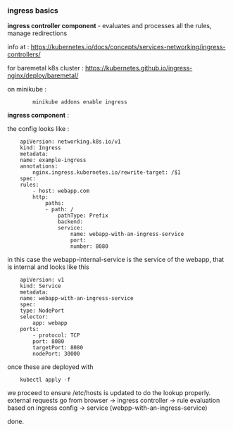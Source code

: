 ### ingress basics 

**ingress controller component** - evaluates and processes all the rules, manage redirections

info at : https://kubernetes.io/docs/concepts/services-networking/ingress-controllers/

for baremetal k8s cluster : https://kubernetes.github.io/ingress-nginx/deploy/baremetal/ 

on minikube : 
```
        minikube addons enable ingress
```


**ingress component** :

the config looks like : 
```
    apiVersion: networking.k8s.io/v1
    kind: Ingress
    metadata:
    name: example-ingress
    annotations:
        nginx.ingress.kubernetes.io/rewrite-target: /$1
    spec:
    rules:
        - host: webapp.com
        http:
            paths:
            - path: /
                pathType: Prefix
                backend:
                service:
                    name: webapp-with-an-ingress-service
                    port:
                    number: 8080
```

in this case the webapp-internal-service is the service of the webapp, that is internal and looks like this 

```
    apiVersion: v1
    kind: Service
    metadata:
    name: webapp-with-an-ingress-service
    spec:
    type: NodePort
    selector:
        app: webapp
    ports:
        - protocol: TCP
        port: 8080
        targetPort: 8080
        nodePort: 30000
```

once these are deployed with 

```
    kubectl apply -f
```

we proceed to ensure /etc/hosts is updated to do the lookup properly.
external requests go from browser -> ingress controller -> rule evaluation based on ingress config -> service (webpp-with-an-ingress-service)

done.